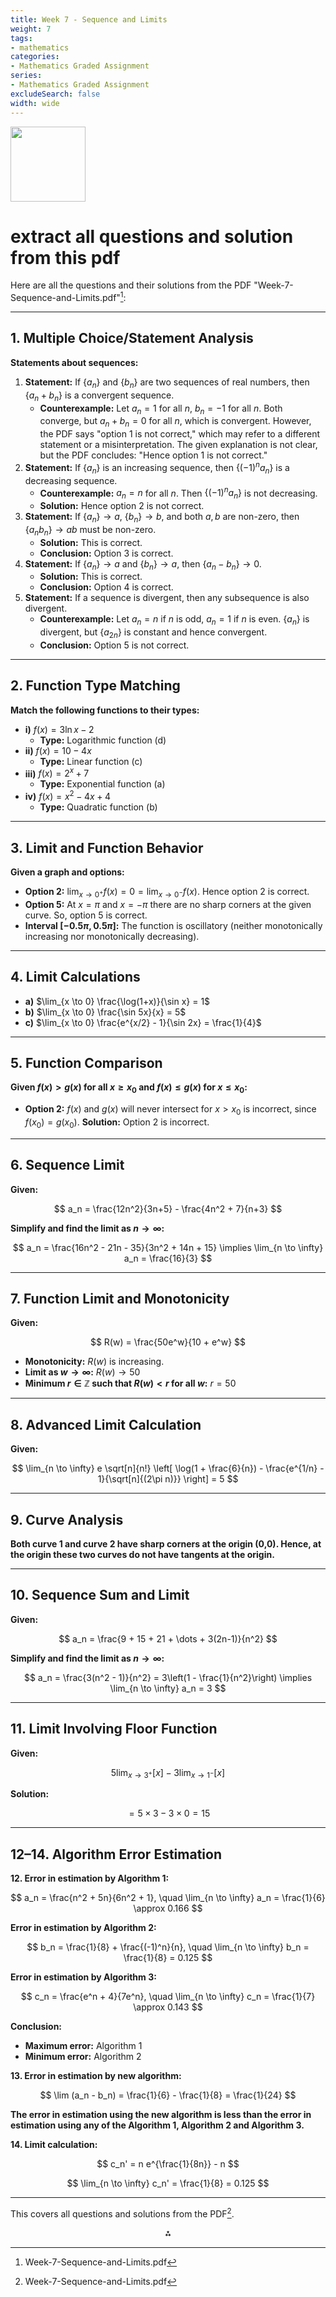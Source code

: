 ```yaml
---
title: Week 7 - Sequence and Limits
weight: 7
tags: 
- mathematics
categories:
- Mathematics Graded Assignment
series:
- Mathematics Graded Assignment
excludeSearch: false
width: wide
---
```


<img src="https://r2cdn.perplexity.ai/pplx-full-logo-primary-dark%402x.png" class="logo" width="120"/>

# extract all questions and solution from this pdf

Here are all the questions and their solutions from the PDF "Week-7-Sequence-and-Limits.pdf"[^1]:

---

## 1. Multiple Choice/Statement Analysis

**Statements about sequences:**

1. **Statement:** If $\{a_n\}$ and $\{b_n\}$ are two sequences of real numbers, then $\{a_n + b_n\}$ is a convergent sequence.
    - **Counterexample:** Let $a_n = 1$ for all $n$, $b_n = -1$ for all $n$. Both converge, but $a_n + b_n = 0$ for all $n$, which is convergent. However, the PDF says "option 1 is not correct," which may refer to a different statement or a misinterpretation. The given explanation is not clear, but the PDF concludes: "Hence option 1 is not correct."
2. **Statement:** If $\{a_n\}$ is an increasing sequence, then $\{(-1)^n a_n\}$ is a decreasing sequence.
    - **Counterexample:** $a_n = n$ for all $n$. Then $\{(-1)^n a_n\}$ is not decreasing.
    - **Solution:** Hence option 2 is not correct.
3. **Statement:** If $\{a_n\} \to a$, $\{b_n\} \to b$, and both $a, b$ are non-zero, then $\{a_n b_n\} \to ab$ must be non-zero.
    - **Solution:** This is correct.
    - **Conclusion:** Option 3 is correct.
4. **Statement:** If $\{a_n\} \to a$ and $\{b_n\} \to a$, then $\{a_n - b_n\} \to 0$.
    - **Solution:** This is correct.
    - **Conclusion:** Option 4 is correct.
5. **Statement:** If a sequence is divergent, then any subsequence is also divergent.
    - **Counterexample:** Let $a_n = n$ if $n$ is odd, $a_n = 1$ if $n$ is even. $\{a_n\}$ is divergent, but $\{a_{2n}\}$ is constant and hence convergent.
    - **Conclusion:** Option 5 is not correct.

---

## 2. Function Type Matching

**Match the following functions to their types:**

- **i)** $f(x) = 3 \ln x - 2$
    - **Type:** Logarithmic function (d)
- **ii)** $f(x) = 10 - 4x$
    - **Type:** Linear function (c)
- **iii)** $f(x) = 2^x + 7$
    - **Type:** Exponential function (a)
- **iv)** $f(x) = x^2 - 4x + 4$
    - **Type:** Quadratic function (b)

---

## 3. Limit and Function Behavior

**Given a graph and options:**

- **Option 2:** $\lim_{x \to 0^+} f(x) = 0 = \lim_{x \to 0^-} f(x)$. Hence option 2 is correct.
- **Option 5:** At $x = \pi$ and $x = -\pi$ there are no sharp corners at the given curve. So, option 5 is correct.
- **Interval $[-0.5\pi, 0.5\pi]$:** The function is oscillatory (neither monotonically increasing nor monotonically decreasing).

---

## 4. Limit Calculations

- **a)** $\lim_{x \to 0} \frac{\log(1+x)}{\sin x} = 1$
- **b)** $\lim_{x \to 0} \frac{\sin 5x}{x} = 5$
- **c)** $\lim_{x \to 0} \frac{e^{x/2} - 1}{\sin 2x} = \frac{1}{4}$

---

## 5. Function Comparison

**Given $f(x) > g(x)$ for all $x \ge x_0$ and $f(x) \le g(x)$ for $x \le x_0$:**

- **Option 2:** $f(x)$ and $g(x)$ will never intersect for $x > x_0$ is incorrect, since $f(x_0) = g(x_0)$.
**Solution:** Option 2 is incorrect.

---

## 6. Sequence Limit

**Given:**

$$
a_n = \frac{12n^2}{3n+5} - \frac{4n^2 + 7}{n+3}
$$

**Simplify and find the limit as $n \to \infty$:**

$$
a_n = \frac{16n^2 - 21n - 35}{3n^2 + 14n + 15} \implies \lim_{n \to \infty} a_n = \frac{16}{3}
$$

---

## 7. Function Limit and Monotonicity

**Given:**

$$
R(w) = \frac{50e^w}{10 + e^w}
$$

- **Monotonicity:** $R(w)$ is increasing.
- **Limit as $w \to \infty$:** $R(w) \to 50$
- **Minimum $r \in \mathbb{Z}$ such that $R(w) < r$ for all $w$:** $r = 50$

---

## 8. Advanced Limit Calculation

**Given:**

$$
\lim_{n \to \infty} e \sqrt[n]{n!} \left[ \log(1 + \frac{6}{n}) - \frac{e^{1/n} - 1}{\sqrt[n]{(2\pi n)}} \right] = 5
$$

---

## 9. Curve Analysis

**Both curve 1 and curve 2 have sharp corners at the origin (0,0). Hence, at the origin these two curves do not have tangents at the origin.**

---

## 10. Sequence Sum and Limit

**Given:**

$$
a_n = \frac{9 + 15 + 21 + \dots + 3(2n-1)}{n^2}
$$

**Simplify and find the limit as $n \to \infty$:**

$$
a_n = \frac{3(n^2 - 1)}{n^2} = 3\left(1 - \frac{1}{n^2}\right) \implies \lim_{n \to \infty} a_n = 3
$$

---

## 11. Limit Involving Floor Function

**Given:**

$$
5 \lim_{x \to 3^+} [x] - 3 \lim_{x \to 1^-} [x]
$$

**Solution:**

$$
= 5 \times 3 - 3 \times 0 = 15
$$

---

## 12–14. Algorithm Error Estimation

**12. Error in estimation by Algorithm 1:**

$$
a_n = \frac{n^2 + 5n}{6n^2 + 1}, \quad \lim_{n \to \infty} a_n = \frac{1}{6} \approx 0.166
$$

**Error in estimation by Algorithm 2:**

$$
b_n = \frac{1}{8} + \frac{(-1)^n}{n}, \quad \lim_{n \to \infty} b_n = \frac{1}{8} = 0.125
$$

**Error in estimation by Algorithm 3:**

$$
c_n = \frac{e^n + 4}{7e^n}, \quad \lim_{n \to \infty} c_n = \frac{1}{7} \approx 0.143
$$

**Conclusion:**

- **Maximum error:** Algorithm 1
- **Minimum error:** Algorithm 2

**13. Error in estimation by new algorithm:**

$$
\lim (a_n - b_n) = \frac{1}{6} - \frac{1}{8} = \frac{1}{24}
$$

**The error in estimation using the new algorithm is less than the error in estimation using any of the Algorithm 1, Algorithm 2 and Algorithm 3.**

**14. Limit calculation:**

$$
c_n' = n e^{\frac{1}{8n}} - n
$$

$$
\lim_{n \to \infty} c_n' = \frac{1}{8} = 0.125
$$

---

This covers all questions and solutions from the PDF[^1].

<div style="text-align: center">⁂</div>

[^1]: Week-7-Sequence-and-Limits.pdf

[^2]: https://www.scribd.com/document/412243864/Chapter-1-Sequences-and-limits-pdf

[^3]: https://www.cimt.org.uk/projects/mepres/alevel/pure_ch13.pdf

[^4]: https://www.coursehero.com/file/70508664/Week-7-Workshop-Convergence-and-Divergence-of-Sequencespdf/

[^5]: https://www.math.columbia.edu/~ums/UMSProofsWeek4_2022.pdf

[^6]: https://www.nlpanthers.org/Downloads/chap122.pdf

[^7]: https://www.scribd.com/document/547511946/PRECAL-W7-9

[^8]: https://www.math.ucdavis.edu/~romik/teaching-pages/mat25-hw5solns.pdf

[^9]: https://personalpages.manchester.ac.uk/staff/mike.prest/SeqSerNotes1819.pdf

[^10]: https://www.lem.lu/pdf/trape/201920/STEVENS, Gabriel_(5C1)_SEQUENCES,%20THEIR%20APPLICATION%20AND%20USE%20IN%20THE%20FIELD%20OF%20MATHEMATICS.pdf

[^11]: https://math.mit.edu/~apm/ch03.pdf

